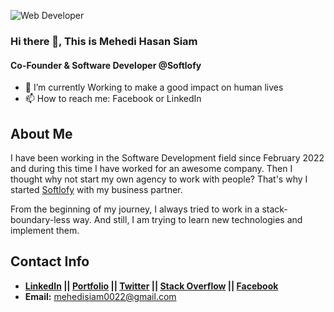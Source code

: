 ![Web Developer](https://i.ibb.co/x6b67Qx/Personal-Cover-Photo-1.png)

### Hi there 👋, This is Mehedi Hasan Siam
#### Co-Founder & Software Developer @Softlofy


- 🌱 I’m currently Working to make a good impact on human lives
- 📫 How to reach me: Facebook or LinkedIn 


## About Me

I have been working in the Software Development field since February 2022 and during this time I have worked for an awesome company. Then I thought why not start my own agency to work with people? That's why I started [Softlofy](https://www.softlofy.com) with my business partner.

From the beginning of my journey, I always tried to work in a stack-boundary-less way. And still, I am trying to learn new technologies and implement them.



## Contact Info

* **[LinkedIn](https://www.linkedin.com/in/mehedihsiam/) || [Portfolio](http://mehedisiam.xyz/) || [Twitter](https://twitter.com/mehedihsiam) || [Stack Overflow](https://stackoverflow.com/users/16839227) || [Facebook](https://www.facebook.com/mehedihsiam537)**
*  **Email:** mehedisiam0022@gmail.com

